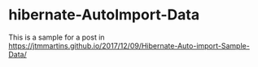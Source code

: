 # hibernate-AutoImport-Data
This is a sample for a post in https://jtmmartins.github.io/2017/12/09/Hibernate-Auto-import-Sample-Data/
